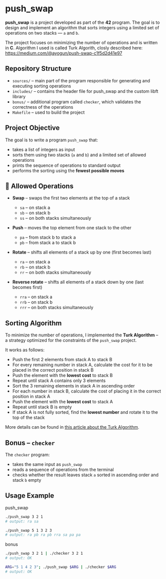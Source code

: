 # push_swap

**push_swap** is a project developed as part of the **42** program. The goal is to design and implement an algorithm that sorts integers using a limited set of operations on two stacks — `a` and `b`.

The project focuses on minimizing the number of operations and is written in **C**. Algorithm I used is called Turk Algorith, closly described here: https://medium.com/@ayogun/push-swap-c1f5d2d41e97

## Repository Structure

- `sources/` – main part of the program responsible for generating and executing sorting operations  
- `includes/` – contains the header file for push_swap and the custom libft library  
- `bonus/` – additional program called `checker`, which validates the correctness of the operations  
- `Makefile` – used to build the project


## Project Objective

The goal is to write a program `push_swap` that:
- takes a list of integers as input
- sorts them using two stacks (`a` and `b`) and a limited set of allowed operations
- prints the sequence of operations to standard output
- performs the sorting using the **fewest possible moves**


## 🔧 Allowed Operations

- **Swap** – swaps the first two elements at the top of a stack  
    - `sa` – on stack a  
    - `sb` – on stack b  
    - `ss` – on both stacks simultaneously

- **Push** – moves the top element from one stack to the other  
    - `pa` – from stack b to stack a  
    - `pb` – from stack a to stack b

- **Rotate** – shifts all elements of a stack up by one (first becomes last)  
    - `ra` – on stack a  
    - `rb` – on stack b  
    - `rr` – on both stacks simultaneously

- **Reverse rotate** – shifts all elements of a stack down by one (last becomes first)  
    - `rra` – on stack a  
    - `rrb` – on stack b  
    - `rrr` – on both stacks simultaneously


## Sorting Algorithm

To minimize the number of operations, I implemented the **Turk Algorithm** – a strategy optimized for the constraints of the `push_swap` project.  

It works as follows:
- Push the first 2 elements from stack A to stack B  
- For every remaining number in stack A, calculate the cost for it to be placed in the correct position in stack B  
- Push the element with the **lowest cost** to stack B  
- Repeat until stack A contains only 3 elements  
- Sort the 3 remaining elements in stack A in ascending order  
- For each number in stack B, calculate the cost of placing it in the correct position in stack A  
- Push the element with the **lowest cost** to stack A  
- Repeat until stack B is empty  
- If stack A is not fully sorted, find the **lowest number** and rotate it to the top of the stack

More details can be found in [this article about the Turk Algorithm](https://medium.com/@ayogun/push-swap-c1f5d2d41e97).


## Bonus – `checker`

The `checker` program:
- takes the same input as `push_swap`
- reads a sequence of operations from the terminal
- checks whether the result leaves stack `a` sorted in ascending order and stack `b` empty


## Usage Example

push_swap
```bash
./push_swap 3 2 1
# output: ra sa

./push_swap 5 1 3 2 3
# output: ra pb ra pb rra sa pa pa
```

bonus
```bash
./push_swap 3 2 1 | ./checker 3 2 1
# output: OK

ARG="5 1 4 2 3"; ./push_swap $ARG | ./checker $ARG
# output: OK
```
